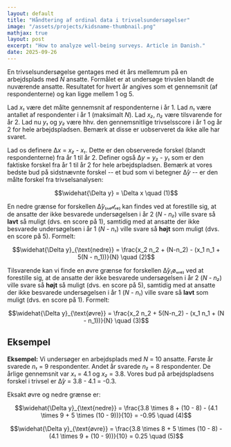 ```yaml
---
layout: default
title: "Håndtering af ordinal data i trivselsundersøgelser"
image: "/assets/projects/kidsname-thumbnail.png"
mathjax: true
layout: post
excerpt: "How to analyze well-being surveys. Article in Danish."
date: 2025-09-26
---
```


En trivselsundersøgelse gentages med ét års mellemrum på en arbejdsplads med *N* ansatte. Formålet er at undersøge trivslen blandt de nuværende ansatte. Resultatet for hvert år angives som et gennemsnit (af respondenterne) og kan ligge mellem 1 og 5.

Lad *x₁* være det målte gennemsnit af respondenterne i år 1. Lad *n₁* være antallet af respondenter i år 1 (maksimalt *N*). Lad *x₂*, *n₂* være tilsvarende for år 2. Lad nu *y₁* og *y₂* være hhv. den gennemsnitlige trivselsscore i år 1 og år 2 for hele arbejdspladsen. Bemærk at disse er uobserveret da ikke alle har svaret.

Lad os definere Δ*x* = *x₂* - *x₁*. Dette er den observerede forskel (blandt respondenterne) fra år 1 til år 2. Definer også Δ*y* = *y₂* - *y₁* som er den faktiske forskel fra år 1 til år 2 for hele arbejdspladsen. Bemærk at vores bedste bud på sidstnævnte forskel -- et bud som vi betegner Δ̂*y* -- er den målte forskel fra trivselsanalysen:

$$\widehat{\Delta y} = \Delta x \quad (1)$$

En nedre grænse for forskellen Δ̂*y*₍ₙₑ𝒹ᵣₑ₎ kan findes ved at forestille sig, at de ansatte der ikke besvarede undersøgelsen i år 2 (*N* - *n₂*) ville svare så **lavt** så muligt (dvs. en score på 1), samtidig med at ansatte der ikke besvarede undersøgelsen i år 1 (*N* - *n₁*) ville svare så **højt** som muligt (dvs. en score på 5). Formelt:

$$\widehat{\Delta y}_{\text{nedre}} = \frac{x_2 n_2 + (N-n_2) - (x_1 n_1 + 5(N - n_1))}{N} \quad (2)$$

Tilsvarende kan vi finde en øvre grænse for forskellen Δ̂*y*₍øᵥᵣₑ₎ ved at forestille sig, at de ansatte der ikke besvarede undersøgelsen i år 2 (*N* - *n₂*) ville svare så **højt** så muligt (dvs. en score på 5), samtidig med at ansatte der ikke besvarede undersøgelsen i år 1 (*N* - *n₁*) ville svare så **lavt** som muligt (dvs. en score på 1). Formelt:

$$\widehat{\Delta y}_{\text{øvre}} = \frac{x_2 n_2 + 5(N-n_2) - (x_1 n_1 + (N - n_1))}{N} \quad (3)$$

## Eksempel

**Eksempel:** Vi undersøger en arbejdsplads med *N* = 10 ansatte. Første år svarede *n₁* = 9 respondenter. Andet år svarede *n₂* = 8 respondenter. De årlige gennemsnit var *x₁* = 4.1 og *x₂* = 3.8. Vores bud på arbejdspladsens forskel i trivsel er Δ̂*y* = 3.8 - 4.1 = -0.3.

Eksakt øvre og nedre grænse er:

$$\widehat{\Delta y}_{\text{nedre}} = \frac{3.8 \times 8 + (10 - 8) - (4.1 \times 9 + 5 \times (10 - 9))}{10} = -0.95 \quad (4)$$

$$\widehat{\Delta y}_{\text{øvre}} = \frac{3.8 \times 8 + 5 \times (10 - 8) - (4.1 \times 9 + (10 - 9))}{10} = 0.25 \quad (5)$$
